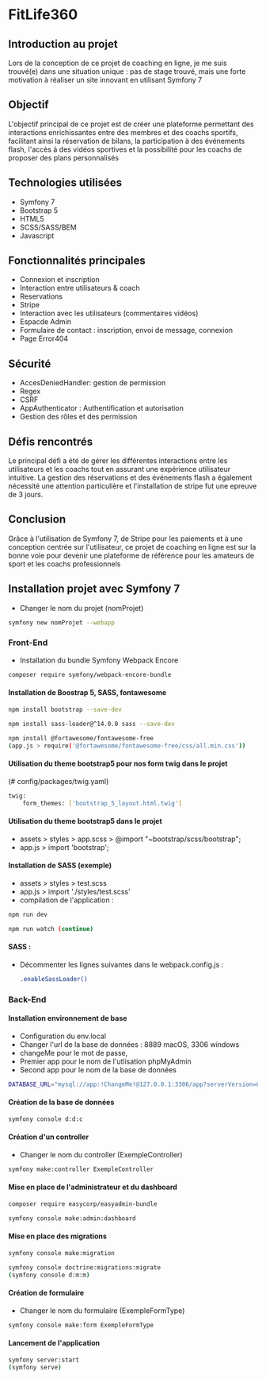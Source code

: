 # FitLife360

## Introduction au projet
Lors de la conception de ce projet de coaching en ligne, je me suis trouvé(e) dans une situation unique : pas de stage trouvé, mais une forte motivation à réaliser un site innovant en utilisant Symfony 7

## Objectif
L'objectif principal de ce projet est de créer une plateforme permettant des interactions enrichissantes entre des membres et des coachs sportifs, facilitant ainsi la réservation de bilans, la participation à des événements flash, l'accès à des vidéos sportives et la possibilité pour les coachs de proposer des plans personnalisés

## Technologies utilisées
- Symfony 7
- Bootstrap 5
- HTML5
- SCSS/SASS/BEM
- Javascript

## Fonctionnalités principales
- Connexion et inscription
- Interaction entre utilisateurs & coach
- Reservations
- Stripe
- Interaction avec les utilisateurs (commentaires vidéos)
- Espacde Admin
- Formulaire de contact : inscription, envoi de message, connexion
- Page Error404

## Sécurité
- AccesDeniedHandler: gestion de permission
- Regex
- CSRF
- AppAuthenticator : Authentification et autorisation
- Gestion des rôles et des permission

## Défis rencontrés
Le principal défi a été de gérer les différentes interactions entre les utilisateurs et les coachs tout en assurant une expérience utilisateur intuitive. La gestion des réservations et des événements flash a également nécessité une attention particulière et l'installation de stripe fut une epreuve de 3 jours.

## Conclusion
Grâce à l'utilisation de Symfony 7, de Stripe pour les paiements et à une conception centrée sur l'utilisateur, ce projet de coaching en ligne est sur la bonne voie pour devenir une plateforme de référence pour les amateurs de sport et les coachs professionnels

## Installation projet avec Symfony 7
- Changer le nom du projet (nomProjet)
```bash
symfony new nomProjet --webapp
```

### Front-End
- Installation du bundle Symfony Webpack Encore
```bash
composer require symfony/webpack-encore-bundle
```

#### Installation de Boostrap 5, SASS, fontawesome
```bash
npm install bootstrap --save-dev

npm install sass-loader@^14.0.0 sass --save-dev

npm install @fortawesome/fontawesome-free
(app.js > require('@fortawesome/fontawesome-free/css/all.min.css'))
```

#### Utilisation du theme bootstrap5 pour nos form twig dans le projet
(# config/packages/twig.yaml)
```bash
twig:
    form_themes: ['bootstrap_5_layout.html.twig']
```
#### Utilisation du theme bootstrap5 dans le projet
- assets > styles > app.scss > @import "~bootstrap/scss/bootstrap";
- app.js > import 'bootstrap';

#### Installation de SASS (exemple)
- assets > styles > test.scss
- app.js > import './styles/test.scss'
- compilation de l'application :
```bash
npm run dev

npm run watch (continue)
```

#### SASS :
- Décommenter les lignes suivantes dans le webpack.config.js :
    ```bash
    .enableSassLoader()
    ```

### Back-End
#### Installation environnement de base
- Configuration du env.local
- Changer l'url de la base de données : 8889 macOS, 3306 windows
- changeMe pour le mot de passe,
- Premier app pour le nom de l'utlisation phpMyAdmin
- Second app pour le nom de la base de données
```bash
DATABASE_URL="mysql://app:!ChangeMe!@127.0.0.1:3306/app?serverVersion=8.0.32&charset=utf8mb4""
```

#### Création de la base de données
```bash
symfony console d:d:c
```

#### Création d'un controller
- Changer le nom du controller (ExempleController)
```bash
symfony make:controller ExempleController
```

#### Mise en place de l'administrateur et du dashboard
```bash
composer require easycorp/easyadmin-bundle

symfony console make:admin:dashboard
```

#### Mise en place des migrations
```bash
symfony console make:migration

symfony console doctrine:migrations:migrate
(symfony console d:m:m)
```

#### Création de formulaire
- Changer le nom du formulaire (ExempleFormType)
```bash
symfony console make:form ExempleFormType
```

#### Lancement de l'application
```bash
symfony server:start
(symfony serve)
```